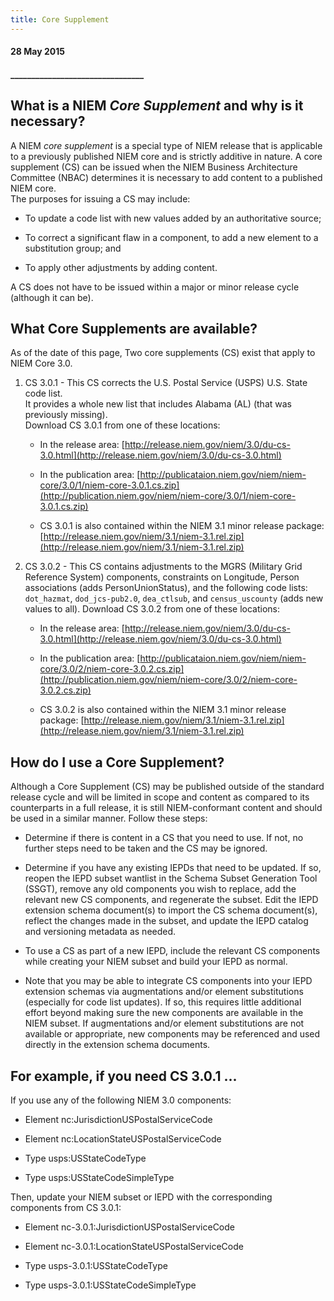 ```yaml
---
title: Core Supplement
---
```

#### 28 May 2015

#### ________________________________
   

## What is a NIEM *Core Supplement* and why is it necessary?

A NIEM *core supplement* is a special type of NIEM release that is applicable 
to a previously published NIEM core and is strictly additive in nature. 
A core supplement (CS) can be issued when the 
NIEM Business Architecture Committee (NBAC) determines
it is necessary to add content to a published NIEM core.  
The purposes for issuing a CS may include: 

 * To update a code list with new values added by an authoritative source; 

 * To correct a significant flaw in a component, to add a new element to a substitution group; and 

 * To apply other adjustments by adding content. 

A CS does not have to be issued within a major or minor release cycle (although it can be).


## What Core Supplements are available?

As of the date of this page, Two core supplements (CS) exist that apply to NIEM Core 3.0. 

1. CS 3.0.1 - This CS corrects the U.S. Postal Service (USPS) U.S. State code list.  
It provides a whole new list that includes Alabama (AL) (that was previously missing).  
Download CS 3.0.1 from one of these locations:

    * In the release area:
[http://release.niem.gov/niem/3.0/du-cs-3.0.html](http://release.niem.gov/niem/3.0/du-cs-3.0.html)

    * In the publication area:
[http://publicataion.niem.gov/niem/niem-core/3.0/1/niem-core-3.0.1.cs.zip](http://publication.niem.gov/niem/niem-core/3.0/1/niem-core-3.0.1.cs.zip)

    * CS 3.0.1 is also contained within the NIEM 3.1 minor release package:
[http://release.niem.gov/niem/3.1/niem-3.1.rel.zip](http://release.niem.gov/niem/3.1/niem-3.1.rel.zip)

2. CS 3.0.2 - This CS contains adjustments to the MGRS (Military Grid Reference System) components, 
constraints on Longitude, Person associations (adds PersonUnionStatus), and the following code lists: 
`dot_hazmat`, `dod_jcs-pub2.0`, `dea_ctlsub`, and `census_uscounty` (adds new values to all).
Download CS 3.0.2 from one of these locations:

    * In the release area:
[http://release.niem.gov/niem/3.0/du-cs-3.0.html](http://release.niem.gov/niem/3.0/du-cs-3.0.html)

    * In the publication area:
[http://publicataion.niem.gov/niem/niem-core/3.0/2/niem-core-3.0.2.cs.zip](http://publication.niem.gov/niem/niem-core/3.0/2/niem-core-3.0.2.cs.zip)

    * CS 3.0.2 is also contained within the NIEM 3.1 minor release package:
[http://release.niem.gov/niem/3.1/niem-3.1.rel.zip](http://release.niem.gov/niem/3.1/niem-3.1.rel.zip)


## How do I use a Core Supplement?

Although a Core Supplement (CS) may be published outside of the standard release cycle and will be limited 
in scope and content as compared to its counterparts in a full release, it is still NIEM-conformant content 
and should be used in a similar manner.  Follow these steps:

* Determine if there is content in a CS that you need to use.
If not, no further steps need to be taken and the CS may be ignored.

* Determine if you have any existing IEPDs that need to be updated.
If so, reopen the IEPD subset wantlist in the Schema Subset Generation Tool (SSGT), 
remove any old components you wish to replace, add the relevant new CS components, 
and regenerate the subset.
Edit the IEPD extension schema document(s) to import the CS schema document(s), 
reflect the changes made in the subset, and update the IEPD catalog and versioning metadata as needed.

* To use a CS as part of a new IEPD, include the relevant CS components 
while creating your NIEM subset and build your IEPD as normal.

* Note that you may be able to integrate CS components into your IEPD extension schemas 
via augmentations and/or element substitutions (especially for code list updates).
If so, this requires little additional effort beyond making sure the new components are available in the NIEM subset.
If augmentations and/or element substitutions are not available or appropriate, new components may be referenced 
and used directly in the extension schema documents.
 
## For example, if you need CS 3.0.1 ...


If you use any of the following NIEM 3.0 components:

* Element nc:JurisdictionUSPostalServiceCode

* Element nc:LocationStateUSPostalServiceCode

* Type usps:USStateCodeType

* Type usps:USStateCodeSimpleType

Then, update your NIEM subset or IEPD with the corresponding components from CS 3.0.1:

* Element nc-3.0.1:JurisdictionUSPostalServiceCode

* Element nc-3.0.1:LocationStateUSPostalServiceCode

* Type usps-3.0.1:USStateCodeType

* Type usps-3.0.1:USStateCodeSimpleType

